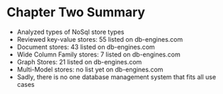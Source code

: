 # Chapter Two Summary #

* Analyzed types of NoSql store types
* Reviewed key-value stores: 55 listed on db-engines.com
* Document stores: 43 listed on db-engines.com 
* Wide Column Family stores: 7 listed on db-engines.com
* Graph Stores: 21 listed on db-engines.com
* Multi-Model stores: no list yet on db-engines.com
* Sadly, there is no one database management system that fits all use cases